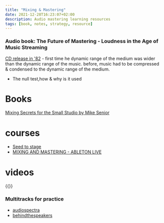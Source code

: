 ```yaml
---
title: "Mixing & Mastering"
date: 2021-12-28T16:23:07+02:00
description: Audio mastering learning resources
tags: [book, notes, strategy, resource]
---
```


### Audio book: The Future of Mastering - Loudness in the Age of Music Streaming
[CD release in '82](https://youtu.be/EiRMYoqU3ys?t=447) - first time he dynamic range of the medium was wider than the dynamic range of the music. before, music had to be compressed & condensed to the dynamic range of the medium.

- The null test,how & why is it used

# Books
[Mixing Secrets for the Small Studio by Mike Senior](https://www.amazon.com/Mixing-Secrets-Small-Studio-Presents/dp/1138556378)

# courses
- [Seed to stage](https://courses.seedtostage.com/p/mixing-and-mastering-with-ableton-live)
- [MIXING AND MASTERING - ABLETON LIVE](https://www.udemy.com/course/mixing-and-mastering-ableton-course/)

# videos
{{<youtube TEjOdqZFvhY>}}

### Multitracks for practice
- [audiospectra](https://audiospectra.net/multitracks-for-mixing/)
- [behindthespeakers](https://behindthespeakers.com/300-free-multitracks/)